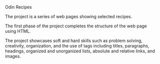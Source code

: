 Odin Recipes 

The project is a series of web pages showing selected recipes. 

The first phase of the project completes the structure of the web page using HTML. 

The project showcases soft and hard skills such as problem solving, creativity, organization, and the use of tags including titles, paragraphs, headings, organized and unorganized lists, absolute and relative links, and images.